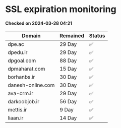 # SSL expiration monitoring

**Checked on 2024-03-28 04:21**

| Domain | Remained | Status       |
|--------|----------|--------------|
| dpe.ac     | 29 Day   | ✅ |
| dpedu.ir     | 29 Day   | ✅ |
| dpgoal.com     | 88 Day   | ✅ |
| dpmaharat.com     | 15 Day   | ✅ |
| borhanbs.ir     | 30 Day   | ✅ |
| danesh-online.com     | 30 Day   | ✅ |
| ava-crm.ir     | 29 Day   | ✅ |
| darkoobjob.ir     | 56 Day   | ✅ |
| mettis.ir     | 9 Day   | ✅ |
| liaan.ir     | 14 Day   | ✅ |
